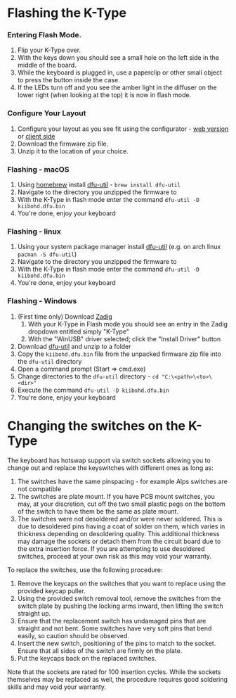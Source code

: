 # Flashing the K-Type

### Entering Flash Mode.

 1) Flip your K-Type over.
 2) With the keys down you should see a small hole on the left side in the middle of the board.
 3) While the keyboard is plugged in, use a paperclip or other small object to press the button inside the case.
 4) If the LEDs turn off and you see the amber light in the diffuser on the lower right (when looking at the top) it is now in flash mode.

### Configure Your Layout
 1) Configure your layout as you see fit using the configurator - [web version](https://configurator.input.club) or [client side](https://github.com/kiibohd/configurator)
 2) Download the firmware zip file.
 3) Unzip it to the location of your choice.

### Flashing - macOS

 1) Using [homebrew](https://brew.sh/) install [dfu-util](http://dfu-util.sourceforge.net/) - `brew install dfu-util`
 2) Navigate to the directory you unzipped the firmware to
 3) With the K-Type in flash mode enter the command `dfu-util -D kiibohd.dfu.bin`
 4) You're done, enjoy your keyboard
 
### Flashing - linux

 1) Using your system package manager install [dfu-util](http://dfu-util.sourceforge.net/) (e.g. on arch linux `pacman -S dfu-util`)
 2) Navigate to the directory you unzipped the firmware to
 3) With the K-Type in flash mode enter the command `dfu-util -D kiibohd.dfu.bin`
 4) You're done, enjoy your keyboard
 
### Flashing - Windows
 1) (First time only) Download [Zadig](http://zadig.akeo.ie/)
    1) With your K-Type in Flash mode you should see an entry in the Zadig dropdown entitled simply "K-Type"
    2) With the "WinUSB" driver selected; click the "Install Driver" button
 2) Download [dfu-util](http://dfu-util.sourceforge.net/) and unzip to a folder
 3) Copy the `kiibohd.dfu.bin` file from the unpacked firmware zip file into the `dfu-util` directory
 4) Open a command prompt (Start => cmd.exe)
 5) Change directories to the `dfu-util` directory - `cd "C:\<path>\<to>\<dir>"`
 6) Execute the command `dfu-util -D kiibohd.dfu.bin`
 4) You're done, enjoy your keyboard

# Changing the switches on the K-Type
The keyboard has hotswap support via switch sockets allowing you to change out and replace the keyswitches with different ones as long as:
1. The switches have the same pinspacing - for example Alps switches are not compatible
2. The switches are plate mount. If you have PCB mount switches, you may, at your discretion, cut off the two small plastic pegs on the bottom of the switch to have them be the same as plate mount.
3. The switches were not desoldered and/or were never soldered. This is due to desoldered pins having a coat of solder on them, which varies in thickness depending on desoldering quality. This additional thickness may damage the sockets or detach them from the circuit board due to the extra insertion force. If you are attempting to use desoldered switches, proceed at your own risk as this may void your warranty.

To replace the switches, use the following procedure:

1. Remove the keycaps on the switches that you want to replace using the provided keycap puller.
2. Using the provided switch removal tool, remove the switches from the switch plate by pushing the locking arms inward, then lifting the switch straight up.
3. Ensure that the replacement switch has undamaged pins that are straight and not bent. Some switches have very soft pins that bend easily, so caution should be observed.
4. Insert the new switch, positioning of the pins to match to the socket. Ensure that all sides of the switch are firmly on the plate.
5. Put the keycaps back on the replaced switches.

Note that the sockets are rated for 100 insertion cycles. While the sockets themselves may be replaced as well, the procedure requires good soldering skills and may void your warranty.
